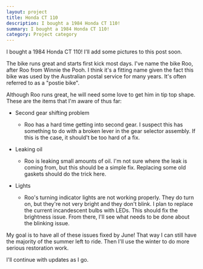 ```yaml
---
layout: project
title: Honda CT 110
description: I bought a 1984 Honda CT 110!
summary: I bought a 1984 Honda CT 110!
category: Project category
---
```


I bought a 1984 Honda CT 110! I'll add some pictures to this post soon.

The bike runs great and starts first kick most days. I've name the bike Roo, after Roo from Winnie the  Pooh. I think it's a fitting name given the fact this bike was used by the Australian postal service for many years. It's often referred to as a "postie bike".

Although Roo runs great, he will need some love to get him in tip top shape. These are the items that I'm aware of thus far:

* Second gear shifting problem
  * Roo has a hard time getting into second gear. I suspect this has something to do with a broken lever in the gear selector assembly. If this is the case, it should't be too hard of a fix.

* Leaking oil
  * Roo is leaking small amounts of oil. I'm not sure where the leak is coming from, but this should be a simple fix. Replacing some old gaskets should do the trick here.

* Lights
  * Roo's turning indicator lights are not working properly. They do turn on, but they're not very bright and they don't blink. I plan to replace the current incandescent bulbs with LEDs. This should fix the brightness issue. From there, I'll see what needs to be done about the blinking issue.

My goal is to have all of these issues fixed by June! That way I can still have the majority of the summer left to ride. Then I'll use the winter to do more serious restoration work.

I'll continue with updates as I go.
